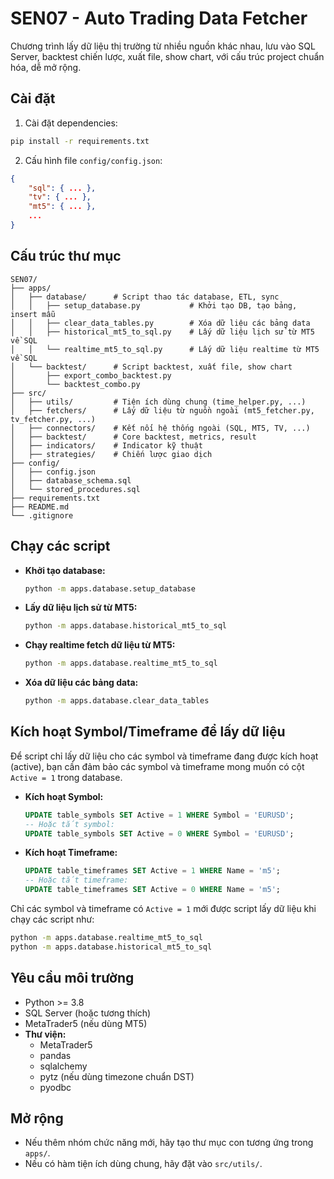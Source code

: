 # SEN07 - Auto Trading Data Fetcher

Chương trình lấy dữ liệu thị trường từ nhiều nguồn khác nhau, lưu vào SQL Server, backtest chiến lược, xuất file, show chart, với cấu trúc project chuẩn hóa, dễ mở rộng.

## Cài đặt

1. Cài đặt dependencies:
```bash
pip install -r requirements.txt
```

2. Cấu hình file `config/config.json`:
```json
{
    "sql": { ... },
    "tv": { ... },
    "mt5": { ... },
    ...
}
```

## Cấu trúc thư mục

```
SEN07/
├── apps/
│   ├── database/      # Script thao tác database, ETL, sync
│   │   ├── setup_database.py           # Khởi tạo DB, tạo bảng, insert mẫu
│   │   ├── clear_data_tables.py        # Xóa dữ liệu các bảng data
│   │   ├── historical_mt5_to_sql.py    # Lấy dữ liệu lịch sử từ MT5 về SQL
│   │   └── realtime_mt5_to_sql.py      # Lấy dữ liệu realtime từ MT5 về SQL
│   └── backtest/      # Script backtest, xuất file, show chart
│       ├── export_combo_backtest.py
│       └── backtest_combo.py
├── src/
│   ├── utils/         # Tiện ích dùng chung (time_helper.py, ...)
│   ├── fetchers/      # Lấy dữ liệu từ nguồn ngoài (mt5_fetcher.py, tv_fetcher.py, ...)
│   ├── connectors/    # Kết nối hệ thống ngoài (SQL, MT5, TV, ...)
│   ├── backtest/      # Core backtest, metrics, result
│   ├── indicators/    # Indicator kỹ thuật
│   ├── strategies/    # Chiến lược giao dịch
├── config/
│   ├── config.json
│   ├── database_schema.sql
│   └── stored_procedures.sql
├── requirements.txt
├── README.md
└── .gitignore
```


## Chạy các script

- **Khởi tạo database:**
  ```bash
  python -m apps.database.setup_database
  ```
- **Lấy dữ liệu lịch sử từ MT5:**
  ```bash
  python -m apps.database.historical_mt5_to_sql
  ```
- **Chạy realtime fetch dữ liệu từ MT5:**
  ```bash
  python -m apps.database.realtime_mt5_to_sql
  ```
- **Xóa dữ liệu các bảng data:**
  ```bash
  python -m apps.database.clear_data_tables
  ```

## Kích hoạt Symbol/Timeframe để lấy dữ liệu

Để script chỉ lấy dữ liệu cho các symbol và timeframe đang được kích hoạt (active), bạn cần đảm bảo các symbol và timeframe mong muốn có cột `Active = 1` trong database.

- **Kích hoạt Symbol:**
  ```sql
  UPDATE table_symbols SET Active = 1 WHERE Symbol = 'EURUSD';
  -- Hoặc tắt symbol:
  UPDATE table_symbols SET Active = 0 WHERE Symbol = 'EURUSD';
  ```
- **Kích hoạt Timeframe:**
  ```sql
  UPDATE table_timeframes SET Active = 1 WHERE Name = 'm5';
  -- Hoặc tắt timeframe:
  UPDATE table_timeframes SET Active = 0 WHERE Name = 'm5';
  ```

Chỉ các symbol và timeframe có `Active = 1` mới được script lấy dữ liệu khi chạy các script như:
```bash
python -m apps.database.realtime_mt5_to_sql
python -m apps.database.historical_mt5_to_sql
```

## Yêu cầu môi trường
- Python >= 3.8
- SQL Server (hoặc tương thích)
- MetaTrader5 (nếu dùng MT5)
- **Thư viện:**
  - MetaTrader5
  - pandas
  - sqlalchemy
  - pytz (nếu dùng timezone chuẩn DST)
  - pyodbc


## Mở rộng
- Nếu thêm nhóm chức năng mới, hãy tạo thư mục con tương ứng trong `apps/`.
- Nếu có hàm tiện ích dùng chung, hãy đặt vào `src/utils/`.

